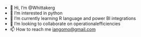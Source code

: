 - 👋 Hi, I’m @Whittakerg
- 👀 I’m interested in python
- 🌱 I’m currently learning R language and power BI integrations
- 💞️ I’m looking to collaborate on operationalefficiencies
- 📫 How to reach me iangomo@gmail.com

<!---
Whittakerg/Whittakerg is a ✨ special ✨ repository because its `README.md` (this file) appears on your GitHub profile.
You can click the Preview link to take a look at your changes.
--->
